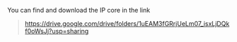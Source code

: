 You can find and download the IP core in the link 
>https://drive.google.com/drive/folders/1uEAM3fGRrjUeLm07_isxLjDQkf0oWsJj?usp=sharing

